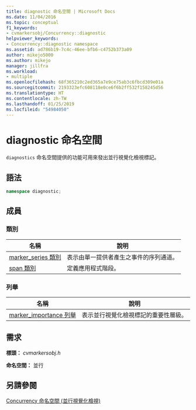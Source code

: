 ```yaml
---
title: diagnostic 命名空間 | Microsoft Docs
ms.date: 11/04/2016
ms.topic: conceptual
f1_keywords:
- cvmarkersobj/Concurrency::diagnostic
helpviewer_keywords:
- Concurrency::diagnostic namespace
ms.assetid: ad786b19-7c4c-46ee-bfb6-c4752b373a09
author: mikejo5000
ms.author: mikejo
manager: jillfra
ms.workload:
- multiple
ms.openlocfilehash: 68f365210c2ed365a7e9ce75ab3c6fbcd309e01a
ms.sourcegitcommit: 2193323efc608118e0ce6f6b2ff532f158245d56
ms.translationtype: HT
ms.contentlocale: zh-TW
ms.lasthandoff: 01/25/2019
ms.locfileid: "54984050"
---
```

# <a name="diagnostic-namespace"></a>diagnostic 命名空間
`diagnostics` 命名空間提供的功能可用來發出並行視覺化檢視標記。  
  
## <a name="syntax"></a>語法  
  
```cpp  
namespace diagnostic;  
```  
  
## <a name="members"></a>成員  
  
### <a name="classes"></a>類別  
  
|名稱|說明|  
|----------|-----------------|  
|[marker_series 類別](../profiling/marker-series-class.md)|表示由單一提供者產生之事件的序列通道。|  
|[span 類別](../profiling/span-class.md)|定義應用程式階段。|  
  
### <a name="enumerations"></a>列舉  
  
|名稱|說明|  
|----------|-----------------|  
|[marker_importance 列舉](../profiling/marker-importance-enumeration.md)|表示並行視覺化檢視標記的重要性層級。|  
  
## <a name="requirements"></a>需求  
 **標頭：** *cvmarkersobj.h*  
  
 **命名空間：** 並行  
  
## <a name="see-also"></a>另請參閱  
 [Concurrency 命名空間 (並行視覺化檢視)](../profiling/concurrency-namespace-concurrency-visualizer.md)
